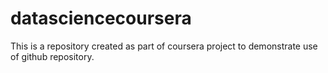 # datasciencecoursera
This is a repository created as part of coursera project to demonstrate use of github repository.
